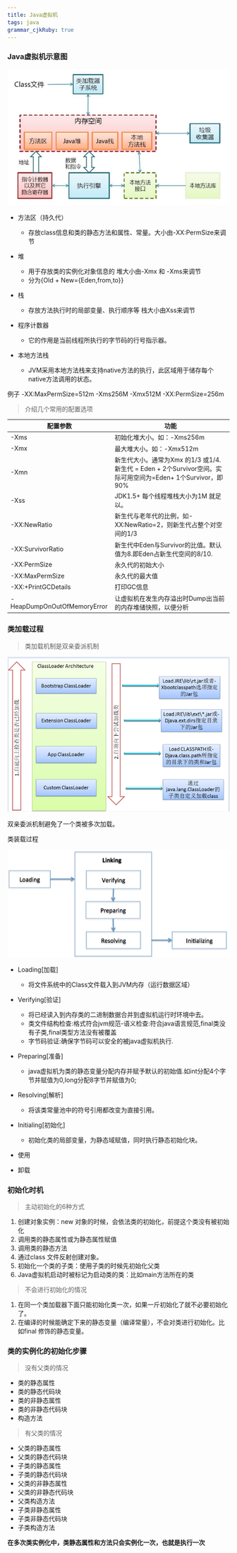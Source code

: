 ```yaml
---
title: Java虚拟机
tags: java
grammar_cjkRuby: true
---
```


### Java虚拟机示意图

![示意图][1]

- 方法区（持久代）
	- 存放class信息和类的静态方法和属性、常量。大小由-XX:PermSize来调节

- 堆
	- 用于存放类的实例化对象信息的 堆大小由-Xmx 和 -Xms来调节
	- 分为{Old + New={Eden,from,to}}
- 栈
	- 存放方法执行时的局部变量、执行顺序等 栈大小由Xss来调节
- 程序计数器
	- 它的作用是当前线程所执行的字节码的行号指示器。
- 本地方法栈
	- JVM采用本地方法栈来支持native方法的执行，此区域用于储存每个native方法调用的状态。

例子  -XX:MaxPermSize=512m -Xms256M -Xmx512M -XX:PermSize=256m

> 介绍几个常用的配置选项

配置参数 | 功能
---- | ----
-Xms | 初始化堆大小。如：-Xms256m
-Xmx | 最大堆大小。如：-Xmx512m
-Xmn | 新生代大小。通常为Xmx 的1/3 或1/4.新生代 = Eden + 2个Survivor空间。实际可用空间为=Eden+ 1个Survivor，即 90%
-Xss | JDK1.5+ 每个线程堆栈大小为1M 就足以。
-XX:NewRatio | 新生代与老年代的比例，如-XX:NewRatio=2，则新生代占整个对空间的1/3
-XX:SurvivorRatio | 新生代中Eden与Survivor的比值。默认值为8.即Eden占新生代空间的8/10.
-XX:PermSize | 永久代的初始大小
-XX:MaxPermSize | 永久代的最大值
-XX:+PrintGCDetails | 打印GC信息
-HeapDumpOnOutOfMemoryError | 让虚拟机在发生内存溢出时Dump出当前的内存堆储快照，以便分析

### 类加载过程

> 类加载机制是双亲委派机制

![加载器][2]

双亲委派机制避免了一个类被多次加载。

类装载过程

![装载][3]

- Loading[加载]
	- 将文件系统中的Class文件载入到JVM内存（运行数据区域）
- Verifying[验证]
	- 将已经读入到内存类的二进制数据合并到虚拟机运行时环境中去。
	- 类文件结构检查:格式符合jvm规范-语义检查:符合java语言规范,final类没有子类,final类型方法没有被覆盖
	- 字节码验证:确保字节码可以安全的被java虚拟机执行.
- Preparing[准备]
	- java虚拟机为类的静态变量分配内存并赋予默认的初始值.如int分配4个字节并赋值为0,long分配8字节并赋值为0;
- Resolving[解析]
	- 将该类常量池中的符号引用都改变为直接引用。
- Initialing[初始化]
	- 初始化类的局部变量，为静态域赋值，同时执行静态初始化块。

- 使用
- 卸载

### 初始化时机
> 主动初始化的6种方式
1. 创建对象实例：new 对象的时候，会依法类的初始化，前提这个类没有被初始化
2. 调用类的静态属性或为静态属性赋值
3. 调用类的静态方法
4. 通过class 文件反射创建对象。
5. 初始化一个类的子类：使用子类的时候先初始化父类
6. Java虚拟机启动时被标记为启动类的类：比如main方法所在的类
>  不会进行初始化的情况
1. 在同一个类加载器下面只能初始化类一次，如果一斤初始化了就不必要初始化了。
2. 在编译的时候能确定下来的静态变量（编译常量），不会对类进行初始化。比如final 修饰的静态变量。

### 类的实例化的初始化步骤
> 没有父类的情况
- 类的静态属性
- 类的静态代码块
- 类的非静态属性
- 类的非静态代码块
- 构造方法
> 有父类的情况
- 父类的静态属性
- 父类的静态代码块
- 子类的静态属性
- 子类的静态代码块
- 父类的非静态属性
- 父类的非静态代码块
- 父类构造方法
- 子类非静态属性
- 子类非静态代码块
- 子类构造方法

**在多次类实例化中，类静态属性和方法只会实例化一次，也就是执行一次**




  [1]: https://www.github.com/COBSNAN/ImageHub/raw/master/1490710913631.jpg "1490710913631"
  [2]: https://www.github.com/COBSNAN/ImageHub/raw/master/1490713048728.jpg "1490713048728"
  [3]: https://www.github.com/COBSNAN/ImageHub/raw/master/1490713950506.jpg "1490713950506"
